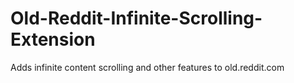# Old-Reddit-Infinite-Scrolling-Extension
Adds infinite content scrolling and other features to old.reddit.com

